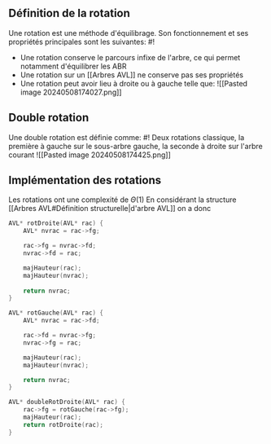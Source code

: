 ## Définition de la rotation
Une rotation est une méthode d'équilibrage. Son fonctionnement et ses propriétés principales sont les suivantes: #!

- Une rotation conserve le parcours infixe de l'arbre, ce qui permet notamment d'équilibrer les ABR
- Une rotation sur un [[Arbres AVL]] ne conserve pas ses propriétés
- Une rotation peut avoir lieu à droite ou à gauche telle que: ![[Pasted image 20240508174027.png]]

## Double rotation
Une double rotation est définie comme: #!
Deux rotations classique, la première à gauche sur le sous-arbre gauche, la seconde à droite sur l'arbre courant ![[Pasted image 20240508174425.png]]


## Implémentation des rotations
Les rotations ont une complexité de $\Theta(1)$ 
En considérant la structure [[Arbres AVL#Définition structurelle|d'arbre AVL]] on a donc

```c
AVL* rotDroite(AVL* rac) {
	AVL* nvrac = rac->fg;

	rac->fg = nvrac->fd;
	nvrac->fd = rac;

	majHauteur(rac);
	majHauteur(nvrac);
	
	return nvrac;
}

AVL* rotGauche(AVL* rac) {
	AVL* nvrac = rac->fd;

	rac->fd = nvrac->fg;
	nvrac->fg = rac;

	majHauteur(rac);
	majHauteur(nvrac);

	return nvrac;
}

AVL* doubleRotDroite(AVL* rac) {
	rac->fg = rotGauche(rac->fg);
	majHauteur(rac);
	return rotDroite(rac);
}
```